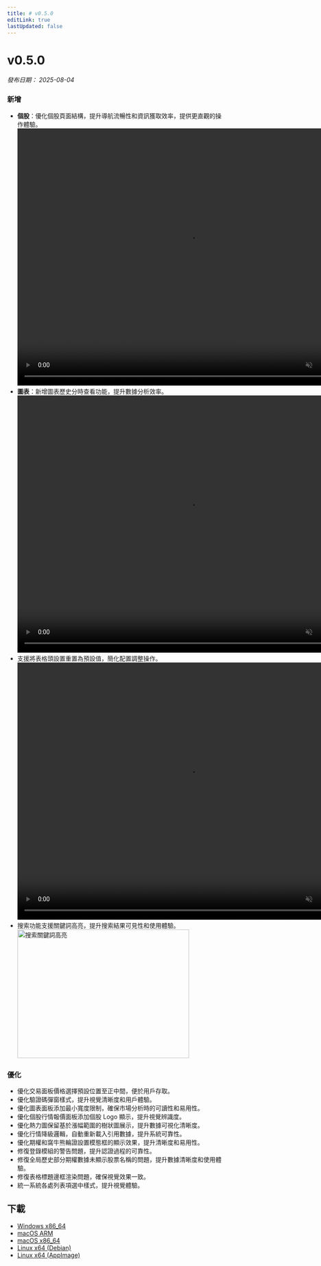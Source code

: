 ```yaml
---
title: # v0.5.0
editLink: true
lastUpdated: false
---
```


# v0.5.0

_發布日期： 2025-08-04_

### 新增

- **個股**：優化個股頁面結構，提升導航流暢性和資訊獲取效率，提供更直觀的操作體驗。  
  <video src="https://assets.lbctrl.com/uploads/2bb06cdf-c5c5-4f03-8158-d141d0e70fbe/stocks-layout.mp4" width="800" height="600" type="video/mp4" autoplay muted loop>您的瀏覽器不支援視頻標籤。</video>
- **圖表**：新增圖表歷史分時查看功能，提升數據分析效率。  
  <video src="https://assets.lbctrl.com/uploads/b741351f-a903-4202-9e1a-a975c4299032/history-timeline.mp4" width="800" height="600" type="video/mp4" autoplay muted loop>您的瀏覽器不支援視頻標籤。</video>
- 支援將表格頭設置重置為預設值，簡化配置調整操作。  
  <video src="https://assets.lbctrl.com/uploads/5d0c6b1d-2fa0-4cbd-ba3c-289afd1f6064/table-setting.mp4" width="800" height="600" type="video/mp4" autoplay muted loop>您的瀏覽器不支援視頻標籤。</video>
- 搜索功能支援關鍵詞高亮，提升搜索結果可見性和使用體驗。  
  <img src="https://assets.lbctrl.com/uploads/4a206110-d259-4f8f-a663-f88eb6512328/search-highlightv2.png" alt="搜索關鍵詞高亮" width="400" height="300">

### 優化

- 優化交易面板價格選擇預設位置至正中間，便於用戶存取。
- 優化驗證碼彈窗樣式，提升視覺清晰度和用戶體驗。
- 優化圖表面板添加最小寬度限制，確保市場分析時的可讀性和易用性。
- 優化個股行情報價面板添加個股 Logo 顯示，提升視覺辨識度。
- 優化熱力圖保留基於漲幅範圍的樹狀圖展示，提升數據可視化清晰度。
- 優化行情降級邏輯，自動重新載入引用數據，提升系統可靠性。
- 優化期權和窩牛熊輪證設置模態框的顯示效果，提升清晰度和易用性。
- 修復登錄模組的警告問題，提升認證過程的可靠性。
- 修復全局歷史部分期權數據未顯示股票名稱的問題，提升數據清晰度和使用體驗。
- 修復表格標題邊框渲染問題，確保視覺效果一致。
- 統一系統各處列表項選中樣式，提升視覺體驗。

## 下載

- [Windows x86_64](https://assets.lbkrs.com/github/release/longbridge-desktop/stable/longbridge-v0.5.0-windows-x86_64.exe)
- [macOS ARM](https://assets.lbkrs.com/github/release/longbridge-desktop/stable/longbridge-v0.5.0-macos-aarch64.dmg)
- [macOS x86_64](https://assets.lbkrs.com/github/release/longbridge-desktop/stable/longbridge-v0.5.0-macos-x86_64.dmg)
- [Linux x64 (Debian)](https://assets.lbkrs.com/github/release/longbridge-desktop/stable/longbridge-v0.5.0-linux-x86_64.deb)
- [Linux x64 (AppImage)](https://assets.lbkrs.com/github/release/longbridge-desktop/stable/longbridge-v0.5.0-linux-x86_64.AppImage)
